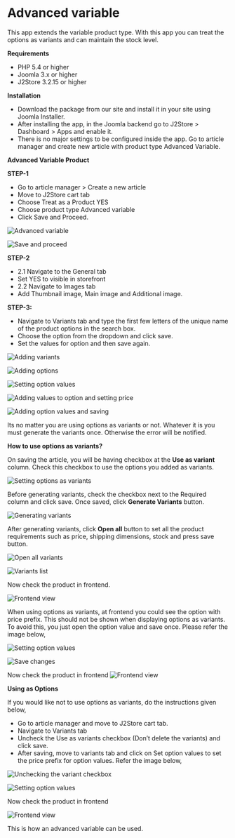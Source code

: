 # Advanced variable

This app extends the variable product type. With this app you can treat the options as variants and can maintain the stock level.

**Requirements**

* PHP 5.4 or higher
* Joomla 3.x or higher
* J2Store 3.2.15 or higher

**Installation**

* Download the package from our site and install it in your site using Joomla Installer.
* After installing the app, in the Joomla backend go to J2Store &gt; Dashboard &gt; Apps and enable it.
* There is no major settings to be configured inside the app. Go to article manager and create new article with product type Advanced Variable.

**Advanced Variable Product**

**STEP-1**

* Go to article manager &gt; Create a new article
* Move to J2Store cart tab
* Choose Treat as a Product YES
* Choose product type Advanced variable
* Click Save and Proceed.

 

![Advanced variable](https://raw.githubusercontent.com/j2store/doc-images/master/apps/advanced-variable/adv_variable_product.png)

![Save and proceed](https://raw.githubusercontent.com/j2store/doc-images/master/apps/advanced-variable/adv_variable_product-_save.png)



**STEP-2**

* 2.1 Navigate to the General tab
* Set YES to visible in storefront
* 2.2 Navigate to Images tab
* Add Thumbnail image, Main image and Additional image.

**STEP-3:**

* Navigate to Variants tab and type the first few letters of the unique name of the product options in the search box.
* Choose the option from the dropdown and click save.
* Set the values for option and then save again.

![Adding variants](https://raw.githubusercontent.com/j2store/doc-images/master/apps/advanced-variable/adv_variable_variants.png)

   

![Adding options](https://raw.githubusercontent.com/j2store/doc-images/master/apps/advanced-variable/adv_variable_var_add_opti.png)

![Setting option values](https://raw.githubusercontent.com/j2store/doc-images/master/apps/advanced-variable/adv_variable_set_opt_val.png)

![Adding values to option and setting price](https://raw.githubusercontent.com/j2store/doc-images/master/apps/advanced-variable/adv_variable_add_opt_price.png)

![Adding option values and saving](https://raw.githubusercontent.com/j2store/doc-images/master/apps/advanced-variable/adv_variable_save_opt_prices.png)



Its no matter you are using options as variants or not. Whatever it is you must generate the variants once. Otherwise the error will be notified.

**How to use options as variants?**

On saving the article, you will be having checkbox at the **Use as variant** column. Check this checkbox to use the options you added as variants.

![Setting options as variants](https://raw.githubusercontent.com/j2store/doc-images/master/apps/advanced-variable/adv_variable_set_as_vari.png)

Before generating variants, check the checkbox next to the Required column and click save. Once saved, click **Generate Variants** button.

 

![Generating variants](https://raw.githubusercontent.com/j2store/doc-images/master/apps/advanced-variable/adv_variable_gen_variants.png)

After generating variants, click **Open all** button to set all the product requirements such as price, shipping dimensions, stock and press save button.

 

![Open all variants](https://raw.githubusercontent.com/j2store/doc-images/master/apps/advanced-variable/adv_variable_openall.png)

![Variants list](https://raw.githubusercontent.com/j2store/doc-images/master/apps/advanced-variable/adv_variable_var_list.png)



Now check the product in frontend.

 

![Frontend view](https://raw.githubusercontent.com/j2store/doc-images/master/apps/advanced-variable/adv_variable_frontend.png)

When using options as variants, at frontend you could see the option with price prefix. This should not be shown when displaying options as variants. To avoid this, you just open the option value and save once. Please refer the image below,  

![Setting option values](https://raw.githubusercontent.com/j2store/doc-images/master/apps/advanced-variable/adv_variable_set_option_values.png)

![Save changes](https://raw.githubusercontent.com/j2store/doc-images/master/apps/advanced-variable/adv_variable_save_changes.png)

Now check the product in frontend ![Frontend view](https://raw.githubusercontent.com/j2store/doc-images/master/apps/advanced-variable/adv_variable_front.png) 

**Using as Options**

If you would like not to use options as variants, do the instructions given below,

* Go to article manager and move to J2Store cart tab.
* Navigate to Variants tab
* Uncheck the Use as variants checkbox \(Don’t delete the variants\) and click save.
* After saving, move to variants tab and click on Set option values to set the price prefix for option values. Refer the image below,

 

![Unchecking the variant checkbox](https://raw.githubusercontent.com/j2store/doc-images/master/apps/advanced-variable/adv_variable_uncheck_vari_checkbox.png)

![Setting option values](https://raw.githubusercontent.com/j2store/doc-images/master/apps/advanced-variable/adv_variable_setting_opt_val.png)



Now check the product in frontend

 

![Frontend view](https://raw.githubusercontent.com/j2store/doc-images/master/apps/advanced-variable/adv_variable_frontview.png)

This is how an advanced variable can be used.

